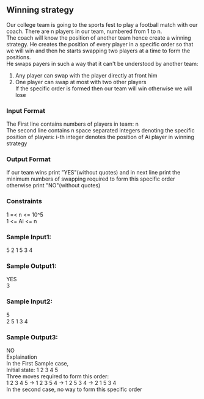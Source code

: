 ## Winning strategy
Our college team is going to the sports fest to play a football match with our coach. There are n players in our team, numbered from 1 to n.<br>
The coach will know the position of another team hence create a winning strategy. He creates the position of every player in a specific order so that we will win and then he starts swapping two players at a time to form the positions.<br>
He swaps payers in such a way that it can't be understood by another team:<br>
1. Any player can swap with the player directly at front him <br>
2. One player can swap at most with two other players <br>
If the specific order is formed then our team will win otherwise we will lose
### Input Format
The First line contains numbers of players in team: n <br>
The second line contains n space separated integers denoting the specific position of players: i-th integer denotes the position of Ai player in winning strategy
### Output Format
If our team wins print "YES"(without quotes) and in next line print the minimum numbers of swapping required to form this specific order otherwise print "NO"(without quotes) 
### Constraints
1 =< n <= 10^5 <br>
1 <= Ai <= n
### Sample Input1:
5 <bt>
2 1 5 3 4
### Sample Output1:
YES <br>
3
### Sample Input2:
5 <br>
2 5 1 3 4
### Sample Output3:
NO   <br>
Explaination <br>
In the First Sample case, <br>
    Initial state: 1 2 3 4 5 <br>
    Three moves required to form this order: <br>
    1 2 3 4 5 -> 1 2 3 5 4 -> 1 2 5 3 4 -> 2 1 5 3 4 <br>
In the second case, no way to form this specific order
